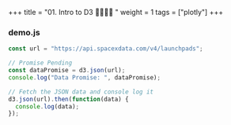 +++
title = "01. Intro to D3  👩‍🏫🧑‍🏫 "
weight = 1
tags = ["plotly"] 
+++

### demo.js
```js
const url = "https://api.spacexdata.com/v4/launchpads";

// Promise Pending
const dataPromise = d3.json(url);
console.log("Data Promise: ", dataPromise);

// Fetch the JSON data and console log it
d3.json(url).then(function(data) {
  console.log(data);
});
```